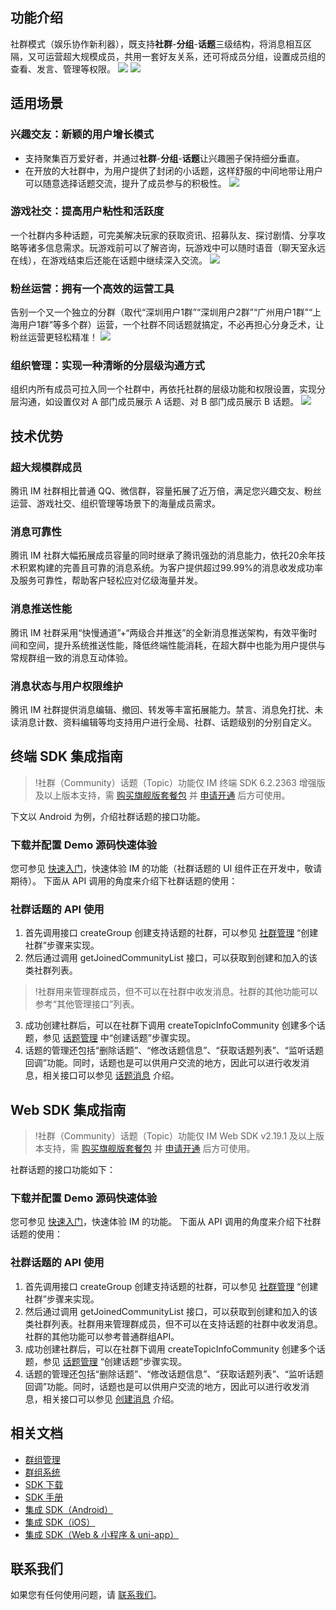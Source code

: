 ## 功能介绍
社群模式（娱乐协作新利器），既支持**社群**-**分组**-**话题**三级结构，将消息相互区隔，又可运营超大规模成员，共用一套好友关系，还可将成员分组，设置成员组的查看、发言、管理等权限。
![](https://qcloudimg.tencent-cloud.cn/raw/012568d737c68249ce61b4ba51f7654a.png)
![](https://qcloudimg.tencent-cloud.cn/raw/b3912b1a206d87c93dc3191d1dd71472.png)

## 适用场景
### 兴趣交友：新颖的用户增长模式
- 支持聚集百万爱好者，并通过**社群**-**分组**-**话题**让兴趣圈子保持细分垂直。
- 在开放的大社群中，为用户提供了封闭的小话题，这样舒服的中间地带让用户可以随意选择话题交流，提升了成员参与的积极性。
![](https://qcloudimg.tencent-cloud.cn/raw/12597e5e5d98fdfa03fa2d719a9bc67c.png)

### 游戏社交：提高用户粘性和活跃度
一个社群内多种话题，可完美解决玩家的获取资讯、招募队友、探讨剧情、分享攻略等诸多信息需求。玩游戏前可以了解咨询，玩游戏中可以随时语音（聊天室永远在线），在游戏结束后还能在话题中继续深入交流。
![](https://qcloudimg.tencent-cloud.cn/raw/f9a7348eb58a713cc8bfea86b4d1c40a.png)

### 粉丝运营：拥有一个高效的运营工具
告别一个又一个独立的分群（取代“深圳用户1群”“深圳用户2群”“广州用户1群”“上海用户1群”等多个群）运营，一个社群不同话题就搞定，不必再担心分身乏术，让粉丝运营更轻松精准！
![](https://qcloudimg.tencent-cloud.cn/raw/28b511e5fda1c991f10dec89632236cb.png)

### 组织管理：实现一种清晰的分层级沟通方式
组织内所有成员可拉入同一个社群中，再依托社群的层级功能和权限设置，实现分层沟通，如设置仅对 A 部门成员展示 A 话题、对 B 部门成员展示 B 话题。
![](https://qcloudimg.tencent-cloud.cn/raw/fc983d18421ed11164475d62eb015344.png)

## 技术优势
### 超大规模群成员
腾讯 IM 社群相比普通 QQ、微信群，容量拓展了近万倍，满足您兴趣交友、粉丝运营、游戏社交、组织管理等场景下的海量成员需求。
### 消息可靠性
腾讯 IM 社群大幅拓展成员容量的同时继承了腾讯强劲的消息能力，依托20余年技术积累构建的完善且可靠的消息系统。为客户提供超过99.99%的消息收发成功率及服务可靠性，帮助客户轻松应对亿级海量并发。
### 消息推送性能
腾讯 IM 社群采用“快慢通道”+“两级合并推送”的全新消息推送架构，有效平衡时间和空间，提升系统推送性能，降低终端性能消耗，在超大群中也能为用户提供与常规群组一致的消息互动体验。

### 消息状态与用户权限维护
腾讯 IM 社群提供消息编辑、撤回、转发等丰富拓展能力。禁言、消息免打扰、未读消息计数、资料编辑等均支持用户进行全局、社群、话题级别的分别自定义。

## 终端 SDK 集成指南
>!社群（Community）话题（Topic）功能仅 IM 终端 SDK 6.2.2363 增强版及以上版本支持，需 [购买旗舰版套餐包](https://buy.cloud.tencent.com/avc?from=17182) 并 [申请开通](https://cloud.tencent.com/document/product/269/3916?from=17212) 后方可使用。

下文以 Android 为例，介绍社群话题的接口功能。

### 下载并配置 Demo 源码快速体验
您可参见 [快速入门](https://cloud.tencent.com/document/product/269/36838)，快速体验 IM 的功能（社群话题的 UI 组件正在开发中，敬请期待）。
下面从 API 调用的角度来介绍下社群话题的使用：

### 社群话题的 API 使用
1. 首先调用接口 createGroup 创建支持话题的社群，可以参见 [社群管理](https://cloud.tencent.com/document/product/269/44494#.E7.A4.BE.E7.BE.A4.E7.AE.A1.E7.90.86) “创建社群”步骤来实现。
2. 然后通过调用 getJoinedCommunityList 接口，可以获取到创建和加入的该类社群列表。
>!社群用来管理群成员，但不可以在社群中收发消息。社群的其他功能可以参考“其他管理接口”列表。
>
3. 成功创建社群后，可以在社群下调用 createTopicInfoCommunity 创建多个话题，参见 [话题管理](https://cloud.tencent.com/document/product/269/44494#.E8.AF.9D.E9.A2.98.E7.AE.A1.E7.90.86) 中“创建话题”步骤实现。
4. 话题的管理还包括“删除话题”、“修改话题信息”、“获取话题列表”、“监听话题回调”功能。同时，话题也是可以供用户交流的地方，因此可以进行收发消息，相关接口可以参见 [话题消息](https://cloud.tencent.com/document/product/269/44494#.E8.AF.9D.E9.A2.98.E6.B6.88.E6.81.AF) 介绍。

## Web  SDK 集成指南
>!社群（Community）话题（Topic）功能仅 IM Web SDK v2.19.1 及以上版本支持，需 [购买旗舰版套餐包](https://buy.cloud.tencent.com/avc?from=17182) 并 [申请开通](https://cloud.tencent.com/document/product/269/3916?from=17212) 后方可使用。
>
社群话题的接口功能如下：
### 下载并配置 Demo 源码快速体验
您可参见 [快速入门](https://cloud.tencent.com/document/product/269/68433)，快速体验 IM 的功能。
下面从 API 调用的角度来介绍下社群话题的使用：

### 社群话题的 API 使用
1. 首先调用接口 createGroup 创建支持话题的社群，可以参见 [社群管理](https://cloud.tencent.com/document/product/269/75410#.E7.A4.BE.E7.BE.A4.E7.AE.A1.E7.90.86) “创建社群”步骤来实现。
2. 然后通过调用 getJoinedCommunityList 接口，可以获取到创建和加入的该类社群列表。社群用来管理群成员，但不可以在支持话题的社群中收发消息。社群的其他功能可以参考普通群组API。
3. 成功创建社群后，可以在社群下调用 createTopicInfoCommunity 创建多个话题，参见 [话题管理](https://cloud.tencent.com/document/product/269/75410#.E5.88.9B.E5.BB.BA.E8.AF.9D.E9.A2.98) “创建话题”步骤实现。
4. 话题的管理还包括“删除话题”、“修改话题信息”、“获取话题列表”、“监听话题回调”功能。同时，话题也是可以供用户交流的地方，因此可以进行收发消息，相关接口可以参见 [创建消息](https://web.sdk.qcloud.com/im/doc/zh-cn/SDK.html#createTextMessage) 介绍。

## 相关文档
- [群组管理](https://cloud.tencent.com/document/product/269/3661)
- [群组系统](https://cloud.tencent.com/document/product/269/1502)
- [SDK 下载](https://cloud.tencent.com/document/product/269/36887)
- [SDK 手册](https://web.sdk.qcloud.com/im/doc/zh-cn/TIM.html)
- [集成 SDK（Android）](https://cloud.tencent.com/document/product/269/75283)
- [集成 SDK（iOS）](https://cloud.tencent.com/document/product/269/75284)
- [集成 SDK（Web & 小程序 & uni-app）](https://cloud.tencent.com/document/product/269/75285)

## 联系我们
如果您有任何使用问题，请 [联系我们](https://cloud.tencent.com/document/product/269/59590)。
